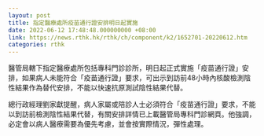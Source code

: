 ```yaml
---
layout: post
title: 指定醫療處所疫苗通行證安排明日起實施
date: 2022-06-12 17:48:48.000000000 +08:00
link: https://news.rthk.hk/rthk/ch/component/k2/1652701-20220612.htm
categories: rthk
---
```


醫管局轄下指定醫療處所包括專科門診診所，明日起正式實施「疫苗通行證」安排，如果病人未能符合「疫苗通行證」要求，可出示到訪前48小時內核酸檢測陰性結果作為替代安排，不能以快速抗原測試陰性結果代替。

總行政經理劉家獻提醒，病人家屬或陪診人士必須符合「疫苗通行證」要求，不能以到訪前檢測陰性結果代替，有關安排詳情已上載醫管局專科門診網頁。他強調，必定會以病人醫療需要為優先考慮，並會按實際情況，彈性處理。
